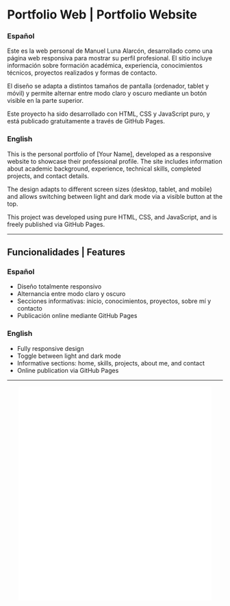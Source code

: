 # Portfolio Web | Portfolio Website

### Español

Este es la web personal de Manuel Luna Alarcón, desarrollado como una página web responsiva para mostrar su perfil profesional. El sitio incluye información sobre formación académica, experiencia, conocimientos técnicos, proyectos realizados y formas de contacto.

El diseño se adapta a distintos tamaños de pantalla (ordenador, tablet y móvil) y permite alternar entre modo claro y oscuro mediante un botón visible en la parte superior.

Este proyecto ha sido desarrollado con HTML, CSS y JavaScript puro, y está publicado gratuitamente a través de GitHub Pages.

### English

This is the personal portfolio of [Your Name], developed as a responsive website to showcase their professional profile. The site includes information about academic background, experience, technical skills, completed projects, and contact details.

The design adapts to different screen sizes (desktop, tablet, and mobile) and allows switching between light and dark mode via a visible button at the top.

This project was developed using pure HTML, CSS, and JavaScript, and is freely published via GitHub Pages.

---

## Funcionalidades | Features

### Español

- Diseño totalmente responsivo  
- Alternancia entre modo claro y oscuro  
- Secciones informativas: inicio, conocimientos, proyectos, sobre mí y contacto  
- Publicación online mediante GitHub Pages

### English

- Fully responsive design  
- Toggle between light and dark mode  
- Informative sections: home, skills, projects, about me, and contact  
- Online publication via GitHub Pages

---

<p align="center">
  <img src="Imagenes/logo_claro.png" alt="icon" width="450" height="500" />
</p>
